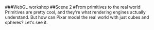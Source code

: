 ###WebGL workshop
##Scene 2
#From primitives to the real world
Primitives are pretty cool, and they're what rendering engines actually understand.
But how can Pixar model the real world with just cubes and spheres? Let's see it.